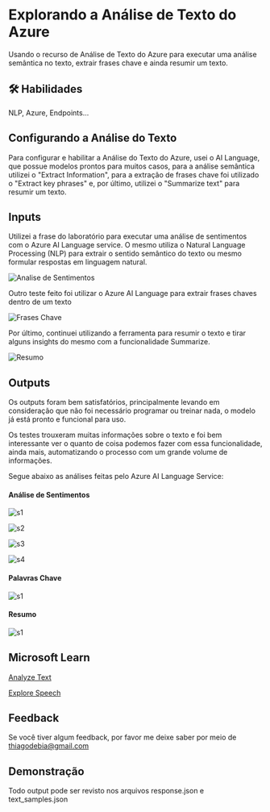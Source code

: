 
# Explorando a Análise de Texto do Azure

Usando o recurso de Análise de Texto do Azure para executar uma análise semântica no texto, extrair frases chave e ainda resumir um texto.

## 🛠 Habilidades
NLP, Azure, Endpoints...

## Configurando a Análise do Texto

Para configurar e habilitar a Análise do Texto do Azure, usei o AI Language, que possue modelos prontos para muitos casos, para a análise semântica utilizei o "Extract Information", para a extração de frases chave foi utilizado o "Extract key phrases" e, por último, utilizei o "Summarize text" para resumir um texto.

## Inputs

Utilizei a frase do laboratório para executar uma análise de sentimentos com o Azure AI Language service. O mesmo utiliza o Natural Language Processing (NLP) para extrair o sentido semântico do texto ou mesmo formular respostas em linguagem natural.

![Analise de Sentimentos](https://github.com/goncasthiago/LanguageCongnitve/blob/main/img/AnalyzedSentiment_input.png?raw=true)

Outro teste feito foi utilizar o Azure AI Language para extrair frases chaves dentro de um texto

![Frases Chave](https://github.com/goncasthiago/LanguageCongnitve/blob/main/img/ExtractKeyPhrases_input.png?raw=true)

Por último, continuei utilizando a ferramenta para resumir o texto e tirar alguns insights do mesmo com a funcionalidade Summarize.

![Resumo](https://github.com/goncasthiago/LanguageCongnitve/blob/main/img/Summarization_input.png?raw=true)


## Outputs

Os outputs foram bem satisfatórios, principalmente levando em consideração que não foi necessário programar ou treinar nada, o modelo já está pronto e funcional para uso.

Os testes trouxeram muitas informações sobre o texto e foi bem interessante ver o quanto de coisa podemos fazer com essa funcionalidade, ainda mais, automatizando o processo com um grande volume de informações.

Segue abaixo as análises feitas pelo Azure AI Language Service:

#### Análise de Sentimentos

![s1](https://github.com/goncasthiago/LanguageCongnitve/blob/main/img/AnalyzedSentiment_s1.png?raw=true)

![s2](https://github.com/goncasthiago/LanguageCongnitve/blob/main/img/AnalyzedSentiment_s2.png?raw=true)

![s3](https://github.com/goncasthiago/LanguageCongnitve/blob/main/img/AnalyzedSentiment_s3.png?raw=true)

![s4](https://github.com/goncasthiago/LanguageCongnitve/blob/main/img/AnalyzedSentiment_s4.png?raw=true)

#### Palavras Chave

![s1](https://github.com/goncasthiago/LanguageCongnitve/blob/main/img/ExtractKeyPhrases_s1.png?raw=true)

#### Resumo

![s1](https://github.com/goncasthiago/LanguageCongnitve/blob/main/img/ExtractKeyPhrases_s1.png?raw=true)


## Microsoft Learn

[Analyze Text](https://microsoftlearning.github.io/mslearn-ai-fundamentals/Instructions/Labs/06-text-analysis.html)


[Explore Speech](https://microsoftlearning.github.io/mslearn-ai-fundamentals/Instructions/Labs/09-speech.html)


## Feedback

Se você tiver algum feedback, por favor me deixe saber por meio de thiagodebia@gmail.com


## Demonstração

Todo output pode ser revisto nos arquivos response.json e text_samples.json

